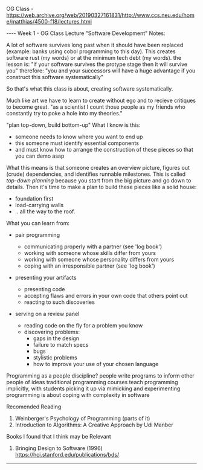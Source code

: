 OG Class - https://web.archive.org/web/20190327161831/http://www.ccs.neu.edu/home/matthias/4500-f18/lectures.html


---- Week 1 - OG Class Lecture "Software Development" Notes:

A lot of software survives long past when it should have been replaced (example: banks using cobol programming to this day). 
This creates software rust (my words) or at the minimum tech debt (my words). 
the lesson is: "if your software survives the protype stage then it will survive you"
therefore: "you and your successors will have a huge advantage if you construct this software systematically"

So that's what this class is about, creating software systematically. 

Much like art we have to learn to create without ego and to recieve critiques to become great. 
"as a scientist I count those people as my friends who constantly try to poke a hole into my theories."

"plan top-down, build bottom-up"
What I know is this: 

- someone needs to know where you want to end up 
- this someone must identify essential components 
- and must know how to arrange the construction of these pieces so that you can demo asap

What this means is that someone creates an overview picture, figures out
(crude) dependencies, and identifies runnable milestones. This is called
_top-down planning_ because you start from the big picture and go down to
details. Then it's time to make a plan to build these pieces like a solid
house: 

- foundation first 
- load-carrying walls 
- .. all the way to the roof. 

What you can learn from: 
- pair programming 
  - communicating properly with a partner (see 'log book')
  - working with someone whose skills differ from yours 
  - working with someone whose personality differs from yours 
  - coping with an irresponsible partner (see 'log book')

- presenting your artifacts 
  - presenting code 
  - accepting flaws and errors in your own code that others point out 
  - reacting to such discoveries 

- serving on a review panel 
  - reading code on the fly for a problem you know 
  - discovering problems:
    - gaps in the design
    - failure to match specs
    - bugs 
    - stylistic problems 
    - how to improve your use of your chosen language 

Programming as a people discipline?
people write programs to inform other people of ideas
traditional programming courses teach programming implicitly, with students picking it up via mimicking and experimenting
programming is about coping with complexity in software


Recomended Reading
1. Weinberger's Psychology of Programming (parts of it)
2. Introduction to Algorithms: A Creative Approach by Udi Manber

Books I found that I think may be Relevant
1. Bringing Design to Software (1996) https://hci.stanford.edu/publications/bds/

-----